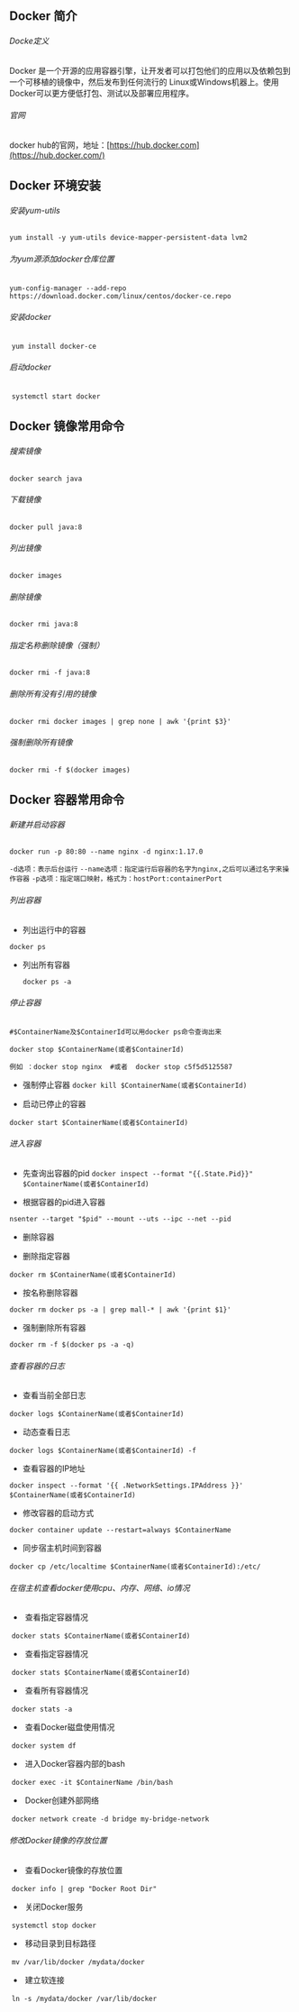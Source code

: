 ## Docker 简介

###### Docke定义

Docker 是一个开源的应用容器引擎，让开发者可以打包他们的应用以及依赖包到一个可移植的镜像中，然后发布到任何流行的 Linux或Windows机器上。使用Docker可以更方便低打包、测试以及部署应用程序。

###### 官网

docker hub的官网，地址：[https://hub.docker.com](https://hub.docker.com/)



## Docker 环境安装



###### 安装yum-utils

`yum install -y yum-utils device-mapper-persistent-data lvm2`

######   为yum源添加docker仓库位置

​       `yum-config-manager --add-repo https://download.docker.com/linux/centos/docker-ce.repo`

###### 安装docker

​       `yum install docker-ce`

###### 启动docker

​      `systemctl start docker`



## Docker 镜像常用命令

###### 搜索镜像

`docker search java`

###### 下载镜像

`docker pull java:8`

###### 列出镜像

`docker images`

###### 删除镜像

`docker rmi java:8`

###### 指定名称删除镜像（强制）

`docker rmi -f java:8`

###### 删除所有没有引用的镜像

`docker rmi docker images | grep none | awk '{print $3}'`

###### 强制删除所有镜像

`docker rmi -f $(docker images)`

## Docker 容器常用命令



###### 新建并启动容器

`docker run -p 80:80 --name nginx -d nginx:1.17.0`

`-d选项：表示后台运行`
`--name选项：指定运行后容器的名字为nginx,之后可以通过名字来操作容器`
`-p选项：指定端口映射，格式为：hostPort:containerPort`

###### 列出容器

-   列出运行中的容器

   `docker ps`

-  列出所有容器

   `docker ps -a`



###### 停止容器

`#$ContainerName及$ContainerId可以用docker ps命令查询出来`

`docker stop $ContainerName(或者$ContainerId)`

`例如 ：docker stop nginx  #或者  docker stop c5f5d5125587`

- 强制停止容器
  `docker kill $ContainerName(或者$ContainerId)`



- 启动已停止的容器

`docker start $ContainerName(或者$ContainerId)`



###### 进入容器

-    先查询出容器的pid
     `docker inspect --format "{{.State.Pid}}" $ContainerName(或者$ContainerId)`

-    根据容器的pid进入容器

   `nsenter --target "$pid" --mount --uts --ipc --net --pid`

- 删除容器

-   删除指定容器

  `docker rm $ContainerName(或者$ContainerId)`

-   按名称删除容器

  `docker rm docker ps -a | grep mall-* | awk '{print $1}'`

-   强制删除所有容器

  `docker rm -f $(docker ps -a -q)`



###### 查看容器的日志

-    查看当前全部日志

   `docker logs $ContainerName(或者$ContainerId)`

-    动态查看日志

  `docker logs $ContainerName(或者$ContainerId) -f`

- 查看容器的IP地址

`docker inspect --format '{{ .NetworkSettings.IPAddress }}' $ContainerName(或者$ContainerId)`

- 修改容器的启动方式

`docker container update --restart=always $ContainerName`

- 同步宿主机时间到容器

`docker cp /etc/localtime $ContainerName(或者$ContainerId):/etc/`



###### 在宿主机查看docker使用cpu、内存、网络、io情况

- ​    查看指定容器情况

​    `docker stats $ContainerName(或者$ContainerId)`

- ​	查看指定容器情况 

​	`docker stats $ContainerName(或者$ContainerId)`

- ​	查看所有容器情况

​	`docker stats -a`

- ​	查看Docker磁盘使用情况

​	`docker system df`

- ​	进入Docker容器内部的bash

​	`docker exec -it $ContainerName /bin/bash`

- ​	Docker创建外部网络

​	`docker network create -d bridge my-bridge-network`



###### 修改Docker镜像的存放位置

- ​	查看Docker镜像的存放位置

​	`docker info | grep "Docker Root Dir"`

- ​	关闭Docker服务

​	`systemctl stop docker`

- ​	移动目录到目标路径

​	`mv /var/lib/docker /mydata/docker`

- ​	建立软连接

​	`ln -s /mydata/docker /var/lib/docker`


















